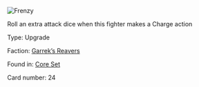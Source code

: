 
![Frenzy](https://warhammerunderworlds.com/wp-content/uploads/sites/6/2017/12/024_ENG-Frenzy.png)

Roll an extra attack dice when this fighter makes a Charge action

Type: Upgrade

Faction: [Garrek’s Reavers](/factions/garreks-reavers.md)

Found in: [Core Set](/locations/core-set.md)

Card number: 24
